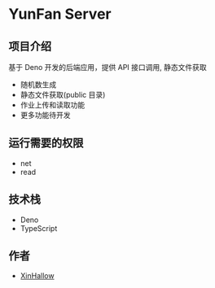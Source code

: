 # YunFan Server

## 项目介绍

基于 Deno 开发的后端应用，提供 API 接口调用, 静态文件获取

- 随机数生成
- 静态文件获取(public 目录)
- 作业上传和读取功能
- 更多功能待开发

## 运行需要的权限

- net
- read

## 技术栈

- Deno
- TypeScript

## 作者

- [XinHallow](https://github.com/XinHallow)
